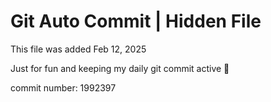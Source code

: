 # Git Auto Commit | Hidden File

This file was added Feb 12, 2025

Just for fun and keeping my daily git commit active 🤪

commit number: 1992397

